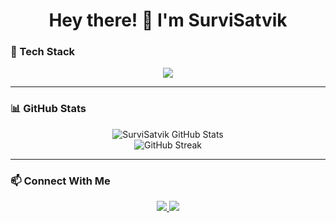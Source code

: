 <h1 align="center">Hey there! 👋 I'm SurviSatvik</h1>

### 🧰 Tech Stack

<p align="center">
  <img src="https://skillicons.dev/icons?i=js,ts,react,nextjs,nodejs,mongodb,html,css,git,linux,bash,vscode,discordjs&perline=8" />
</p>

---

### 📊 GitHub Stats

<p align="center">
  <img src="https://github-readme-stats.vercel.app/api?username=SurviSatvik&show_icons=true&theme=radical" alt="SurviSatvik GitHub Stats" />
  <br/>
  <img src="https://streak-stats.demolab.com/?user=SurviSatvik&theme=radical" alt="GitHub Streak" />
</p>

---

### 📫 Connect With Me

<p align="center">
  <a href="https://discord.com/users/989692012028641370">
    <img src="https://img.shields.io/badge/Discord-5865F2?style=for-the-badge&logo=discord&logoColor=white" />
  </a>
  <a href="mailto:your@email.com">
    <img src="https://img.shields.io/badge/Email-D14836?style=for-the-badge&logo=gmail&logoColor=white" />
  </a>
</p>
